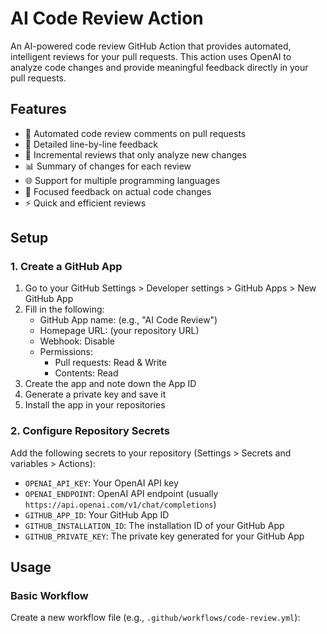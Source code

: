 # AI Code Review Action

An AI-powered code review GitHub Action that provides automated, intelligent reviews for your pull requests. This action uses OpenAI to analyze code changes and provide meaningful feedback directly in your pull requests.

## Features

- 🤖 Automated code review comments on pull requests
- 📝 Detailed line-by-line feedback
- 🔄 Incremental reviews that only analyze new changes
- 📊 Summary of changes for each review
- 🌐 Support for multiple programming languages
- 🎯 Focused feedback on actual code changes
- ⚡ Quick and efficient reviews

## Setup

### 1. Create a GitHub App

1. Go to your GitHub Settings > Developer settings > GitHub Apps > New GitHub App
2. Fill in the following:
   - GitHub App name: (e.g., "AI Code Review")
   - Homepage URL: (your repository URL)
   - Webhook: Disable
   - Permissions:
     - Pull requests: Read & Write
     - Contents: Read
3. Create the app and note down the App ID
4. Generate a private key and save it
5. Install the app in your repositories

### 2. Configure Repository Secrets

Add the following secrets to your repository (Settings > Secrets and variables > Actions):

- `OPENAI_API_KEY`: Your OpenAI API key
- `OPENAI_ENDPOINT`: OpenAI API endpoint (usually `https://api.openai.com/v1/chat/completions`)
- `GITHUB_APP_ID`: Your GitHub App ID
- `GITHUB_INSTALLATION_ID`: The installation ID of your GitHub App
- `GITHUB_PRIVATE_KEY`: The private key generated for your GitHub App

## Usage

### Basic Workflow

Create a new workflow file (e.g., `.github/workflows/code-review.yml`):
